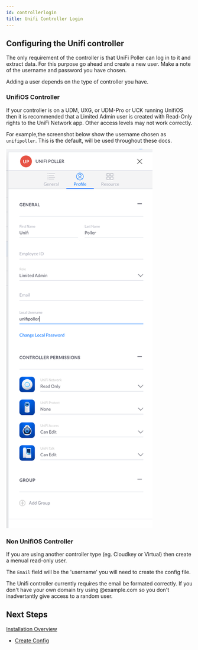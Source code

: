```yaml
---
id: controllerlogin
title: Unifi Controller Login
---
```


## Configuring the Unifi controller

The only requirement of the controller is that UniFi Poller can log in to it and extract data.
For this purpose go ahead and create a new user. Make a note of the username and password you have chosen.

Adding a user depends on the type of controller you have.

### UnifiOS Controller

If your controller is on a UDM, UXG, or UDM-Pro or UCK running UnifiOS then it is recommended that a
Limited Admin user is created with Read-Only rights to the UniFi Network app. Other access
levels may not work correctly.

For example,the screenshot below show the username chosen as `unifipoller`.
This is the default, will be used throughout these docs.

![img](../../static/img/UDM_user.png)

### Non UnifiOS Controller

If you are using another controller type (eg. Cloudkey or Virtual) then create a menual read-only user.

The `Email` field will be the 'username' you will need to create the config file.

The Unifi controller currently requires the email be formated correctly. If you don't have your own domain try using @example.com so you don't inadvertantly give access to a random user.

## Next Steps
[Installation Overview](overview)

- [Create Config](applicationconfig)
